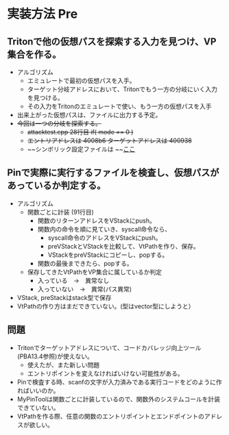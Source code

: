 # 実装方法 Pre
 ## Tritonで他の仮想パスを探索する入力を見つけ、VP集合を作る。
 - アルゴリズム
   - エミュレートで最初の仮想パスを入手。
   - ターゲット分岐アドレスにおいて、Tritonでもう一方の分岐にいく入力を見つける。
   - その入力をTritonのエミュレートで使い、もう一方の仮想パスを入手
 - 出来上がった仮想パスは、ファイルに出力する予定。
 - ~~今回は一つの分岐を探索する。~~
   - ~~attacktest.cpp 28行目 if( mode == 0 )~~
   - ~~エントリアドレスは 4008b6 ターゲットアドレスは 400938~~
   - ~~シンボリック設定ファイルは ~~[ここ](https://github.com/imshota/VtPath_emulate/blob/master/attack.map)
 
 ## Pinで実際に実行するファイルを検査し、仮想パスがあっているか判定する。
 - アルゴリズム
   - 関数ごとに計装 (91行目)
     - 関数のリターンアドレスをVStackにpush。
     - 関数内の命令を順に見ていき、syscall命令なら、
       - syscall命令のアドレスをVStackにpush。
       - preVStackとVStackを比較して、VtPathを作り、保存。
       - VStackをpreVStackにコピーし、popする。
     - 関数の最後まできたら、popする。
   - 保存してきたVtPathをVP集合に属しているか判定
     - 入っている　→　異常なし
     - 入っていない　→　異常(パス異常)
 - VStack, preStackはstack型で保存
 - VtPathの作り方はまだできていない。(型はvector型にしようと）
 
 ## 問題
 - Tritonでターゲットアドレスについて、コードカバレッジ向上ツール(PBA13.4参照)が使えない。
   - 使えたが、また新しい問題
   - エントリポイントを変えなければいけない可能性がある。
 - Pinで検査する時、scanfの文字が入力済みである実行コードをどのように作ればいいのか。
 - MyPinToolは関数ごとに計装しているので、関数外のシステムコールを計装できていない。
 - VtPathを作る際、任意の関数のエントリポイントとエンドポイントのアドレスが欲しい。
 
